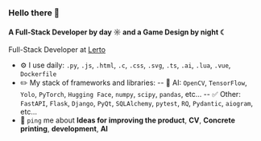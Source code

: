 ### Hello there 👋

#### A Full-Stack Developer by day ☼ and a Game Design by night ☾

Full-Stack Developer at [Lerto]([https://lerto.ru/])<br>

- ⚙️ I use daily: `.py`, `.js`, `.html`, `.c`, `.css`, `.svg`, `.ts`, `.ai`, `.lua`, `.vue`, `Dockerfile`
- ✏️ My stack of frameworks and libraries:
-- 🤖 AI: `OpenCV`, `TensorFlow`, `Yolo`, `PyTorch`, `Hugging Face`, `numpy`, `scipy`, `pandas`, etc…
-- ✅ Other: `FastAPI`, `Flask`, `Django`, `PyQt`, `SQLAlchemy`, `pytest`, `RQ`, `Pydantic`, `aiogram`, etc…
- 💬 `ping` me about **Ideas for improving the product**, **CV**, **Concrete printing**, **development**, **AI**

